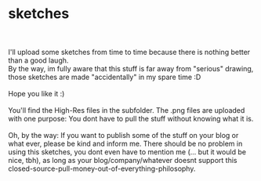 # sketches
</br>
</br>
I'll upload some sketches from time to time because there is nothing better than a good laugh. </br>
By the way, im fully aware that this stuff is far away from "serious" drawing, those sketches are made "accidentally" in my spare time :D</br></br>
Hope you like it :)
</br></br>
You'll find the High-Res files in the subfolder. The .png files are uploaded with one purpose: You dont have to pull the stuff without knowing what it is.
</br></br>
Oh, by the way: If you want to publish some of the stuff on your blog or what ever, please be kind and inform me. There should be no problem in using this sketches, you dont even have to mention me (... but it would be nice, tbh), as long as your blog/company/whatever doesnt support this closed-source-pull-money-out-of-everything-philosophy.

